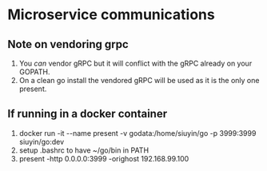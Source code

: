 # Microservice communications

## Note on vendoring grpc
1. You *can* vendor gRPC but it will conflict with the gRPC already on your GOPATH.
1. On a clean go install the vendored gRPC will be used as it is the only one present.

## If running in a docker container
1. docker run -it --name present -v godata:/home/siuyin/go -p 3999:3999 siuyin/go:dev
1. setup .bashrc to have ~/go/bin in PATH
1. present -http 0.0.0.0:3999 -orighost 192.168.99.100
